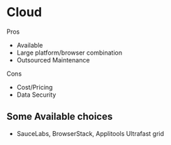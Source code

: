 # Cloud

Pros

- Available
- Large platform/browser combination
- Outsourced Maintenance

Cons

- Cost/Pricing
- Data Security

## Some Available choices

- SauceLabs, BrowserStack, Applitools Ultrafast grid
